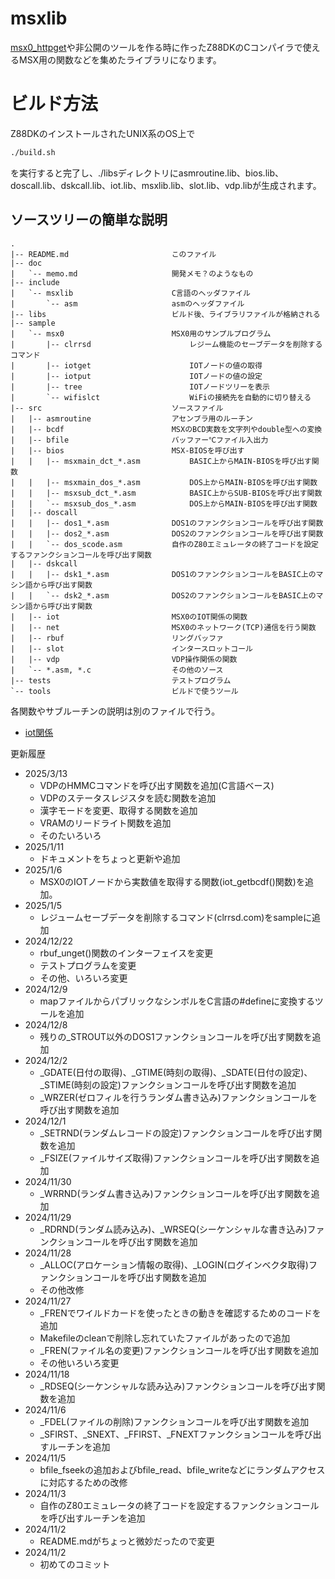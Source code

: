 # msxlib

[msx0_httpget](https://github.com/miyamoto999/msx0_httpget)や非公開のツールを作る時に作ったZ88DKのCコンパイラで使えるMSX用の関数などを集めたライブラリになります。

# ビルド方法

Z88DKのインストールされたUNIX系のOS上で

~~~bash
./build.sh
~~~

を実行すると完了し、./libsディレクトリにasmroutine.lib、bios.lib、doscall.lib、dskcall.lib、iot.lib、msxlib.lib、slot.lib、vdp.libが生成されます。


## ソースツリーの簡単な説明
~~~
.
|-- README.md                       このファイル
|-- doc
|   `-- memo.md                     開発メモ？のようなもの
|-- include
|   `-- msxlib                      C言語のヘッダファイル
|       `-- asm                     asmのヘッダファイル
|-- libs                            ビルド後、ライブラリファイルが格納される
|-- sample
|   `-- msx0                        MSX0用のサンプルプログラム
|       |-- clrrsd                      レジーム機能のセーブデータを削除するコマンド
|       |-- iotget                      IOTノードの値の取得
|       |-- iotput                      IOTノードの値の設定
|       |-- tree                        IOTノードツリーを表示
|       `-- wifislct                    WiFiの接続先を自動的に切り替える
|-- src                             ソースファイル
|   |-- asmroutine                  アセンブラ用のルーチン
|   |-- bcdf                        MSXのBCD実数を文字列やdouble型への変換
|   |-- bfile                       バッファー℃ファイル入出力
|   |-- bios                        MSX-BIOSを呼び出す
|   |   |-- msxmain_dct_*.asm           BASIC上からMAIN-BIOSを呼び出す関数
|   |   |-- msxmain_dos_*.asm           DOS上からMAIN-BIOSを呼び出す関数
|   |   |-- msxsub_dct_*.asm            BASIC上からSUB-BIOSを呼び出す関数
|   |   `-- msxsub_dos_*.asm            DOS上からMAIN-BIOSを呼び出す関数
|   |-- doscall
|   |   |-- dos1_*.asm              DOS1のファンクションコールを呼び出す関数
|   |   |-- dos2_*.asm              DOS2のファンクションコールを呼び出す関数          
|   |   `-- dos_scode.asm           自作のZ80エミュレータの終了コードを設定するファンクションコールを呼び出す関数
|   |-- dskcall
|   |   |-- dsk1_*.asm              DOS1のファンクションコールをBASIC上のマシン語から呼び出す関数
|   |   `-- dsk2_*.asm              DOS2のファンクションコールをBASIC上のマシン語から呼び出す関数
|   |-- iot                         MSX0のIOT関係の関数
|   |-- net                         MSX0のネットワーク(TCP)通信を行う関数
|   |-- rbuf                        リングバッファ
|   |-- slot                        インタースロットコール
|   |-- vdp                         VDP操作関係の関数
|   `-- *.asm, *.c                  その他のソース
|-- tests                           テストプログラム
`-- tools                           ビルドで使うツール
~~~

各関数やサブルーチンの説明は別のファイルで行う。
- [iot関係](doc/iot.md)

更新履歴
- 2025/3/13
    - VDPのHMMCコマンドを呼び出す関数を追加(C言語ベース)
    - VDPのステータスレジスタを読む関数を追加
    - 漢字モードを変更、取得する関数を追加
    - VRAMのリードライト関数を追加
    - そのたいろいろ
- 2025/1/11
    - ドキュメントをちょっと更新や追加
- 2025/1/6
    - MSX0のIOTノードから実数値を取得する関数(iot_getbcdf()関数)を追加。
- 2025/1/5
    - レジュームセーブデータを削除するコマンド(clrrsd.com)をsampleに追加
- 2024/12/22
    - rbuf_unget()関数のインターフェイスを変更
    - テストプログラムを変更
    - その他、いろいろ変更
- 2024/12/9
    - mapファイルからパブリックなシンボルをC言語の#defineに変換するツールを追加
- 2024/12/8
    - 残りの_STROUT以外のDOS1ファンクションコールを呼び出す関数を追加
- 2024/12/2
    - _GDATE(日付の取得)、_GTIME(時刻の取得)、_SDATE(日付の設定)、_STIME(時刻の設定)ファンクションコールを呼び出す関数を追加
    - _WRZER(ゼロフィルを行うランダム書き込み)ファンクションコールを呼び出す関数を追加
- 2024/12/1
    - _SETRND(ランダムレコードの設定)ファンクションコールを呼び出す関数を追加
    - _FSIZE(ファイルサイズ取得)ファンクションコールを呼び出す関数を追加
- 2024/11/30
    - _WRRND(ランダム書き込み)ファンクションコールを呼び出す関数を追加
- 2024/11/29
    - _RDRND(ランダム読み込み)、_WRSEQ(シーケンシャルな書き込み)ファンクションコールを呼び出す関数を追加
- 2024/11/28
    - _ALLOC(アロケーション情報の取得)、_LOGIN(ログインベクタ取得)ファンクションコールを呼び出す関数を追加
    - その他改修
- 2024/11/27
    - _FRENでワイルドカードを使ったときの動きを確認するためのコードを追加
    - Makefileのcleanで削除し忘れていたファイルがあったので追加
    - _FREN(ファイル名の変更)ファンクションコールを呼び出す関数を追加
    - その他いろいろ変更
- 2024/11/18
    - _RDSEQ(シーケンシャルな読み込み)ファンクションコールを呼び出す関数を追加
- 2024/11/6
    - _FDEL(ファイルの削除)ファンクションコールを呼び出す関数を追加
    - _SFIRST、_SNEXT、_FFIRST、_FNEXTファンクションコールを呼び出すルーチンを追加
- 2024/11/5
    - bfile_fseekの追加およびbfile_read、bfile_writeなどにランダムアクセスに対応するための改修
- 2024/11/3
    - 自作のZ80エミュレータの終了コードを設定するファンクションコールを呼び出すルーチンを追加
- 2024/11/2
    - README.mdがちょっと微妙だったので変更
- 2024/11/2
    - 初めてのコミット
